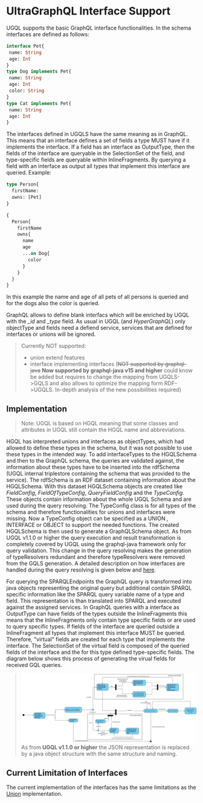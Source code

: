 # UltraGraphQL Interface Support
UGQL supports the basic GraphQL interface functionalities.
In the schema interfaces are defined as follows:
```GraphQL
interface Pet{
 name: String
 age: Int
}
type Dog implements Pet{
 name: String
 age: Int
 color: String
}
type Cat implements Pet{
 name: String
 age: Int
}
```
The interfaces defined in UGQLS have the same meaning as in GraphQL.
This means that an interface defines a set of fields a type MUST have if it implements the interface.
If a field has an interface as OutputType, then the fields of the interface are queryable in the SelectionSet of the field, and type-specific fields are queryable within InlineFragments.
By querying a field with an interface as output all types that implement this interface are queried.
Example:
```GraphQL
type Person{
  firstName:
  owns: [Pet]
}
```
```GraphQL
{
  Person{
    firstName
    owns{
      name
      age
      ...on Dog{
        color
      }
    }
  }
}
```
In this example the name and age of all pets of all persons is queried and for the dogs also the color is queried.

GraphQL allows to define blank interfacs which will be enriched by UGQL with the *_id* and *_type* field.
As usual in UGQL (and *HyperGraphQL*) only objectType and fields need a defiend service, services that are defined for interfaces or unions will be ignored.

>Currently NOT supported:
>-  union extend features
>- interface implementing interfaces (~~NOT supported by graphql-java~~  **Now supported by graphql-java v15 and higher** 
>  could know be added but requires to change the mapping from UGQLS->GQLS and also allows to optimize the mapping form RDF->UGQLS. In-depth analysis of the new possibilities required)

## Implementation
>Note: UGQL is based on HGQL meaning that some classes and attributes in UGQL still contain the HGQL name and abbreviations.

HGQL has interpreted unions and interfaces as objectTypes, which had allowed to define these types in the schema, but it was not possible to use these types in the intended way.
To add interfaceTypes to the HGQLSchema and then to the GraphQL schema, the queries are validated against, the information about these types have to be inserted into the rdfSchema (UGQL internal triplestore containing the schema that was provided to the service).
The rdfSchema is an RDF dataset containing information about the HGQLSchema.
With this dataset HGQLSchema objects are created like *FieldConfig*, *FieldOfTypeConfig*, *QueryFieldConfig* and the *TypeConfig*.
These objects contain information about the whole UGQL Schema and are used during the query resolving.
The TypeConfig class is for all types of the schema and therefore functionalities for unions and interfaces were missing.
Now a TypeConfig object can be specified as a UNION , INTERFACE or OBJECT to support the needed functions.
The created HGQLSchema is then used to generate a GraphQLSchema object.
As from UGQL v1.1.0 or higher the query execution and result transformation is completely covered by UGQL using the graphql-java framework only for query validation.
This change in the query resolving makes the generation of typeResolvers redundant and therefore typeResolvers were removed from the GQLS generation.
A detailed description on how interfaces are handled during the query resolving is given below and [here](./translation_phase.md). 

For querying the SPARQLEndpoints the GraphQL query is transformed into java objects representing the original query but additional contain SPARQL specific information like the SPARQL query variable name of a type and field.
This representation is than translated into SPARQL and executed against the assigned services.
In GraphQL queries with a interface as OutputType can have fields of the types outside the InlineFragments this means that the InlineFragments only contain type specific fields or are used to query specific types. 
If fields of the interface are queried outside a InlineFragment all types that implement this interface MUST be queried.
Therefore, "virtual" fields are created for each type that implements the interface. 
The SelectionSet of the virtual field is composed of the queried fields of the interface and the for this type defined type-specific fields. 
The diagram below shows this process of generating the virual fields for received GQL queries.

>![Conversion of interfaceType to virtual query fields](./figures/TypeResolver_JsonQuery.svg)
>As from **UGQL v1.1.0 or higher** the JSON representation is replaced by a java object structure with the same structure and naming.


## Current Limitation of Interfaces
The current implementation of the interfaces has the same limitations as the [Union](./union.md) implementation.
